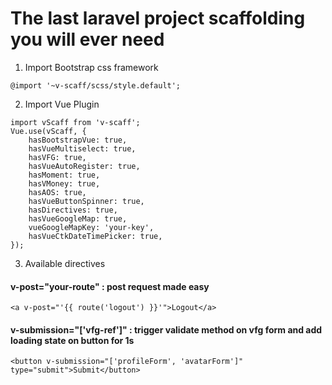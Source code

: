 # The last laravel project scaffolding you will ever need

1. Import Bootstrap css framework

```
@import '~v-scaff/scss/style.default';
```

2. Import Vue Plugin

```
import vScaff from 'v-scaff';
Vue.use(vScaff, {
    hasBootstrapVue: true,
    hasVueMultiselect: true,
    hasVFG: true,
    hasVueAutoRegister: true,
    hasMoment: true,
    hasVMoney: true,
    hasAOS: true,
    hasVueButtonSpinner: true,
    hasDirectives: true,
    hasVueGoogleMap: true,
    vueGoogleMapKey: 'your-key',
    hasVueCtkDateTimePicker: true,
});
```

3. Available directives

#### v-post="your-route" : post request made easy
```
<a v-post="'{{ route('logout') }}'">Logout</a>
```

#### v-submission="['vfg-ref']" : trigger validate method on vfg form and add loading state on button for 1s
```
<button v-submission="['profileForm', 'avatarForm']" type="submit">Submit</button>
```